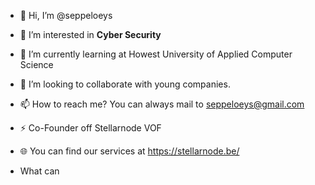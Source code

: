 - 👋 Hi, I’m @seppeloeys
- 👀 I’m interested in **Cyber Security**
- 🌱 I’m currently learning at Howest University of Applied Computer Science
- 🤝 I’m looking to collaborate with young companies.
- 📫 How to reach me? You can always mail to seppeloeys@gmail.com
- ⚡ Co-Founder off Stellarnode VOF
- 🌐 You can find our services at https://stellarnode.be/

- What can 

<!---
seppeloeys/seppeloeys is a ✨ special ✨ repository because its `README.md` (this file) appears on your GitHub profile.
You can click the Preview link to take a look at your changes.
--->
